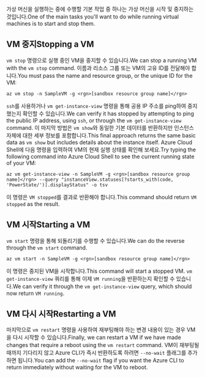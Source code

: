<span data-ttu-id="f9a7f-101">가상 머신을 실행하는 중에 수행할 기본 작업 중 하나는 가상 머신을 시작 및 중지하는 것입니다.</span><span class="sxs-lookup"><span data-stu-id="f9a7f-101">One of the main tasks you'll want to do while running virtual machines is to start and stop them.</span></span>

## <a name="stopping-a-vm"></a><span data-ttu-id="f9a7f-102">VM 중지</span><span class="sxs-lookup"><span data-stu-id="f9a7f-102">Stopping a VM</span></span>

<span data-ttu-id="f9a7f-103">`vm stop` 명령으로 실행 중인 VM을 중지할 수 있습니다.</span><span class="sxs-lookup"><span data-stu-id="f9a7f-103">We can stop a running VM with the `vm stop` command.</span></span> <span data-ttu-id="f9a7f-104">이름과 리소스 그룹 또는 VM의 고유 ID를 전달해야 합니다.</span><span class="sxs-lookup"><span data-stu-id="f9a7f-104">You must pass the name and resource group, or the unique ID for the VM:</span></span>

```azurecli
az vm stop -n SampleVM -g <rgn>[sandbox resource group name]</rgn>
```

<span data-ttu-id="f9a7f-105">`ssh`를 사용하거나 `vm get-instance-view` 명령을 통해 공용 IP 주소를 ping하여 중지했는지 확인할 수 있습니다.</span><span class="sxs-lookup"><span data-stu-id="f9a7f-105">We can verify it has stopped by attempting to ping the public IP address, using `ssh`, or through the `vm get-instance-view` command.</span></span> <span data-ttu-id="f9a7f-106">이 마지막 방법은 `vm show`와 동일한 기본 데이터를 반환하지만 인스턴스 자체에 대한 세부 정보를 포함합니다.</span><span class="sxs-lookup"><span data-stu-id="f9a7f-106">This final approach returns the same basic data as `vm show` but includes details about the instance itself.</span></span> <span data-ttu-id="f9a7f-107">Azure Cloud Shell에 다음 명령을 입력하여 VM의 현재 실행 상태를 확인해 보세요.</span><span class="sxs-lookup"><span data-stu-id="f9a7f-107">Try typing the following command into Azure Cloud Shell to see the current running state of your VM:</span></span>

```azurecli
az vm get-instance-view -n SampleVM -g <rgn>[sandbox resource group name]</rgn> --query "instanceView.statuses[?starts_with(code, 'PowerState/')].displayStatus" -o tsv
```

<span data-ttu-id="f9a7f-108">이 명령은 `VM stopped`를 결과로 반환해야 합니다.</span><span class="sxs-lookup"><span data-stu-id="f9a7f-108">This command should return `VM stopped` as the result.</span></span>

## <a name="starting-a-vm"></a><span data-ttu-id="f9a7f-109">VM 시작</span><span class="sxs-lookup"><span data-stu-id="f9a7f-109">Starting a VM</span></span>

<span data-ttu-id="f9a7f-110">`vm start` 명령을 통해 되돌리기를 수행할 수 있습니다.</span><span class="sxs-lookup"><span data-stu-id="f9a7f-110">We can do the reverse through the `vm start` command.</span></span>

```azurecli
az vm start -n SampleVM -g <rgn>[sandbox resource group name]</rgn>
```

<span data-ttu-id="f9a7f-111">이 명령은 중지된 VM을 시작합니다.</span><span class="sxs-lookup"><span data-stu-id="f9a7f-111">This command will start a stopped VM.</span></span> <span data-ttu-id="f9a7f-112">`vm get-instance-view` 쿼리를 통해 이제 `VM running`을 반환하는지 확인할 수 있습니다.</span><span class="sxs-lookup"><span data-stu-id="f9a7f-112">We can verify it through the `vm get-instance-view` query, which should now return `VM running`.</span></span>

## <a name="restarting-a-vm"></a><span data-ttu-id="f9a7f-113">VM 다시 시작</span><span class="sxs-lookup"><span data-stu-id="f9a7f-113">Restarting a VM</span></span>

<span data-ttu-id="f9a7f-114">마지막으로 `vm restart` 명령을 사용하여 재부팅해야 하는 변경 내용이 있는 경우 VM을 다시 시작할 수 있습니다.</span><span class="sxs-lookup"><span data-stu-id="f9a7f-114">Finally, we can restart a VM if we have made changes that require a reboot using the `vm restart` command.</span></span> <span data-ttu-id="f9a7f-115">VM이 재부팅될 때까지 기다리지 않고 Azure CLI가 즉시 반환하도록 하려면 `--no-wait` 플래그를 추가하면 됩니다.</span><span class="sxs-lookup"><span data-stu-id="f9a7f-115">You can add the `--no-wait` flag if you want the Azure CLI to return immediately without waiting for the VM to reboot.</span></span>

